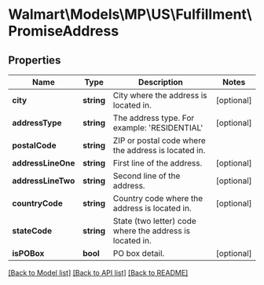 # Walmart\Models\MP\US\Fulfillment\PromiseAddress

## Properties

Name | Type | Description | Notes
------------ | ------------- | ------------- | -------------
**city** | **string** | City where the address is located in. | [optional]
**addressType** | **string** | The address type. For example: 'RESIDENTIAL' | [optional]
**postalCode** | **string** | ZIP or postal code where the address is located in. |
**addressLineOne** | **string** | First line of the address. | [optional]
**addressLineTwo** | **string** | Second line of the address. | [optional]
**countryCode** | **string** | Country code where the address is located in. | [optional]
**stateCode** | **string** | State (two letter) code where the address is located in. |
**isPOBox** | **bool** | PO box detail. | [optional]


[[Back to Model list]](./) [[Back to API list]](../../../../../README.md#supported-apis) [[Back to README]](../../../../../README.md)
